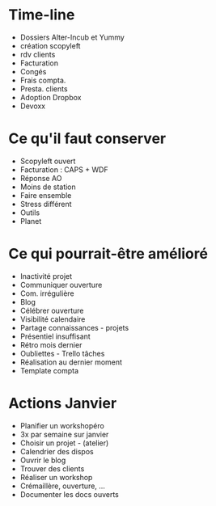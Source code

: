 # Time-line
- Dossiers Alter-Incub et Yummy
- création scopyleft
- rdv clients
- Facturation
- Congés
- Frais compta.
- Presta. clients
- Adoption Dropbox
- Devoxx

# Ce qu'il faut conserver
- Scopyleft ouvert
- Facturation : CAPS + WDF
- Réponse AO
- Moins de station
- Faire ensemble
- Stress différent
- Outils
- Planet

# Ce qui pourrait-être amélioré
- Inactivité projet
- Communiquer ouverture
- Com. irrégulière
- Blog
- Célébrer ouverture
- Visibilité calendaire
- Partage connaissances - projets
- Présentiel insuffisant
- Rétro mois dernier
- Oubliettes - Trello tâches
- Réalisation au dernier moment
- Template compta

# Actions Janvier
- Planifier un workshopéro
- 3x par semaine sur janvier
- Choisir un projet - (atelier)
- Calendrier des dispos
- Ouvrir le blog
- Trouver des clients
- Réaliser un workshop
- Crémaillère, ouverture, ...
- Documenter les docs ouverts

